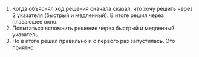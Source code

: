 1) Когда объяснял ход решения сначала сказал, что хочу решить через 2 указателя (быстрый и медленный). В итоге решил через плавающее окно.
2) Попытаться вспомнить решение через быстрый и медленный указатель.
2) Но в итоге решил правильно и с первого раз запустилась. Это приятно. 